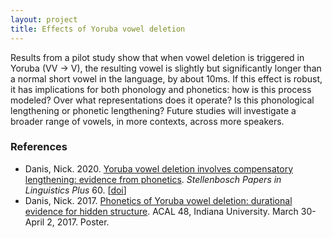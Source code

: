 ```yaml
---
layout: project
title: Effects of Yoruba vowel deletion
---
```


Results from a pilot study show that when vowel deletion is triggered in Yoruba (VV → V), the resulting vowel is slightly but significantly longer than a normal short vowel in the language, by about 10ms. If this effect is robust, it has implications for both phonology and phonetics: how is this process modeled? Over what representations does it operate? Is this phonological lengthening or phonetic lengthening? Future studies will investigate a broader range of vowels, in more contexts, across more speakers.

### References

* Danis, Nick. 2020. [Yoruba vowel deletion involves compensatory lengthening: evidence from phonetics](https://spilplus.journals.ac.za/pub/article/view/753). *Stellenbosch Papers in Linguistics Plus* 60. [[doi](https://doi.org/10.5842/60-0-753)]
* Danis, Nick. 2017. [Phonetics of Yoruba vowel deletion: durational evidence for hidden structure](/assets/posters/danis2017-acal48-poster.pdf). ACAL 48, Indiana University. March 30-April 2, 2017. Poster.